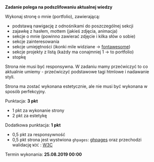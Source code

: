 **Zadanie polega na podszlifowaniu aktualnej wiedzy**

Wykonaj stronę o mnie (portfolio), zawierającą:
        
* podstawą nawigację z odnośnikami do poszczególnej sekcji
* zajawkę z hasłem, mottem (jakieś zdjęcia, animacja)
* sekcje o mnie (powinno zawierać zdjęcie i kilka słów o sobie)
* sekcje zainteresowania
* sekcje umiejętności (ikonki mile widziane -> [fontawesome](https://fontawesome.com/icons))
* sekcje projekty z listą (każdy ma conajmniej 1 -> to portfolio)
* stopkę
                 
Strona nie musi być responsywna. W zadaniu mamy przećwiczyć to co aktualnie umiemy - przećwiczyć podstawowe tagi htmlowe i nadawanie styli.

Strona ma zostać wykonana estetycznie, ale nie musi być wykonana w sposób perfekcyjny.
                
Punktacja: **3 pkt**

* 1 pkt za wykonanie strony
* 2 pkt za estetykę
    
Dodatkowa punktacja: **1 pkt**

* 0,5 pkt za responsywność
* 0,5 pkt strona jest wystwiona `ghpages`: [ghpages](https://pages.github.com/) oraz przechodzi walidację `W3C` : [W3C](https://validator.w3.org/)

Termin wykonania: **25.08.2019 00:00**
